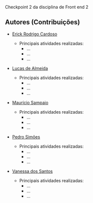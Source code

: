 Checkpoint 2 da disciplina de Front end 2

## Autores (Contribuições)


- [Erick Rodrigo Cardoso](https://github.com/erickrsc)
    - Principais atividades realizadas:
        - ...
        - ...
        - ...
        
- [Lucas de Almeida](https://github.com/Nogget1)
    - Principais atividades realizadas:
        - ...
        - ...
        - ...

- [Maurício Sampaio](https://github.com/mau-sampaio)
    - Principais atividades realizadas:
        - ...
        - ...
        - ...

- [Pedro Simões](https://github.com/pss-ctd)
    - Principais atividades realizadas:
        - ...
        - ...
        - ...

- [Vanessa dos Santos](https://github.com/VanessaVieira34)
    - Principais atividades realizadas:
        - ...
        - ...
        - ...